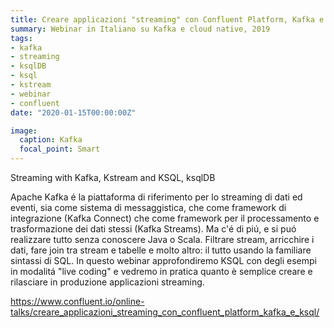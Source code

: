 ```yaml
---
title: Creare applicazioni "streaming" con Confluent Platform, Kafka e KSQL
summary: Webinar in Italiano su Kafka e cloud native, 2019
tags:
- kafka
- streaming
- ksqlDB
- ksql
- kstream
- webinar
- confluent
date: "2020-01-15T00:00:00Z"

image:
  caption: Kafka
  focal_point: Smart
---
```


Streaming with Kafka, Kstream and KSQL, ksqlDB

Apache Kafka é la piattaforma di riferimento per lo streaming di dati ed eventi,  sia come sistema di messaggistica,  che come framework di integrazione (Kafka Connect) che come framework per il processamento e trasformazione dei dati stessi (Kafka Streams). Ma c'é di piú, e si puó realizzare  tutto senza conoscere Java o Scala.
Filtrare stream, arricchire i dati, fare join tra stream e tabelle e molto altro: il tutto usando la familiare sintassi di SQL. In questo webinar approfondiremo KSQL con degli esempi in modalitá "live coding" e vedremo in pratica quanto è semplice creare e rilasciare in produzione applicazioni streaming.

https://www.confluent.io/online-talks/creare_applicazioni_streaming_con_confluent_platform_kafka_e_ksql/
